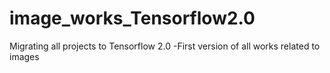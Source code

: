 # image_works_Tensorflow2.0
Migrating all projects to Tensorflow 2.0 -First version of all works related to images
